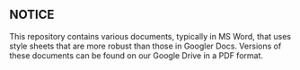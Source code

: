 ## NOTICE

This repository contains various documents, typically in MS Word, that uses style sheets that are more robust than those in Googler Docs. Versions of these documents can be found on our Google Drive in a PDF format.
